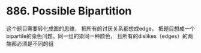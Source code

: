 # 886. Possible Bipartition

这个题目需要转化成图的思维， 把所有的讨厌关系都想成edge， 把题目想成一个 bipartile的染色问题。同一组的染同一种颜色， 且所有的dislikes（edges）的两端都必须是不同的组
